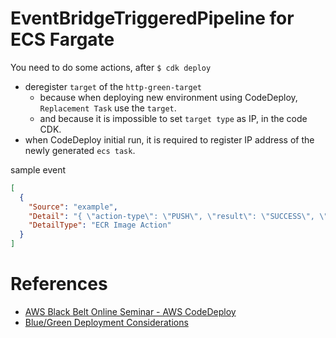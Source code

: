 # EventBridgeTriggeredPipeline for ECS Fargate

You need to do some actions, after `$ cdk deploy`

- deregister `target` of the `http-green-target`
	- because when deploying new environment using CodeDeploy, `Replacement Task` use the `target`.
	- and because it is impossible to set `target type` as IP, in the code CDK.
- when CodeDeploy initial run, it is required to register IP address of the newly generated `ecs task`. 

sample event

```json
[
  {
    "Source": "example",
    "Detail": "{ \"action-type\": \"PUSH\", \"result\": \"SUCCESS\", \"repository-name\": \"web\", \"image-tag\": \"prod\" }",
    "DetailType": "ECR Image Action"
  }
]
```


# References

- [AWS Black Belt Online Seminar - AWS CodeDeploy](https://d1.awsstatic.com/webinars/jp/pdf/services/20210126_BlackBelt_CodeDeploy.pdf)
- [Blue/Green Deployment Considerations](https://docs.amazonaws.cn/en_us/AmazonECS/latest/developerguide/deployment-type-bluegreen.html)
